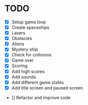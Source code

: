 # TODO

- [x] Setup game loop
- [x] Create spaceships
- [x] Lasers
- [x] Obstacles
- [x] Aliens
- [x] Mystery ship
- [x] Check for collisions
- [x] Game over
- [x] Scoring
- [x] Add high scores
- [x] Add sounds
- [x] Add different game states
- [x] Add title screen and paused screen
- [] Refactor and improve code